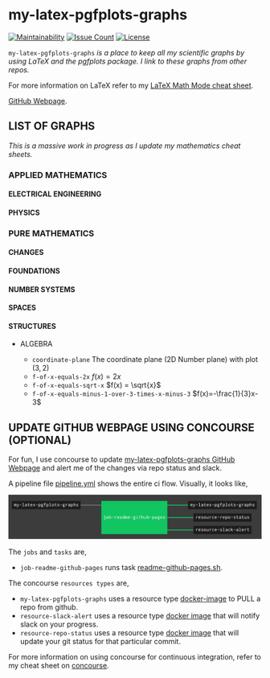 # my-latex-pgfplots-graphs

[![Maintainability](https://api.codeclimate.com/v1/badges/8b4765d37169a21f7f72/maintainability)](https://codeclimate.com/github/JeffDeCola/my-latex-pgfplots-graphs/maintainability)
[![Issue Count](https://codeclimate.com/github/JeffDeCola/my-latex-pgfplots-graphs/badges/issue_count.svg)](https://codeclimate.com/github/JeffDeCola/my-latex-pgfplots-graphs/issues)
[![License](http://img.shields.io/:license-mit-blue.svg)](http://jeffdecola.mit-license.org)

`my-latex-pgfplots-graphs` _is a place to keep all my scientific
graphs by using LaTeX and the pgfplots package. I link to these
graphs from other repos._

For more information on LaTeX refer to my
[LaTeX Math Mode cheat sheet](https://github.com/JeffDeCola/my-cheat-sheets/tree/master/software/development/languages/latex-math-mode-cheat-sheet).

[GitHub Webpage](https://jeffdecola.github.io/my-latex-pgfplots-graphs/).

## LIST OF GRAPHS

_This is a massive work in progress as I update my mathematics cheat sheets._

### APPLIED MATHEMATICS

#### ELECTRICAL ENGINEERING

#### PHYSICS

### PURE MATHEMATICS

#### CHANGES

#### FOUNDATIONS

#### NUMBER SYSTEMS

#### SPACES

#### STRUCTURES

* ALGEBRA

  * `coordinate-plane` The coordinate plane (2D Number plane) with plot $(3,2)$
  * `f-of-x-equals-2x` $f(x) = 2x$
  * `f-of-x-equals-sqrt-x` $f(x) = \sqrt{x}$
  * `f-of-x-equals-minus-1-over-3-times-x-minus-3` $f(x)=-\frac{1}{3}x-3$

## UPDATE GITHUB WEBPAGE USING CONCOURSE (OPTIONAL)

For fun, I use concourse to update
[my-latex-pgfplots-graphs GitHub Webpage](https://jeffdecola.github.io/my-latex-pgfplots-graphs/)
and alert me of the changes via repo status and slack.

A pipeline file [pipeline.yml](https://github.com/JeffDeCola/my-latex-pgfplots-graphs/tree/master/ci/pipeline.yml)
shows the entire ci flow. Visually, it looks like,

![IMAGE - my-latex-pgfplots-graphs concourse ci pipeline - IMAGE](docs/pics/my-latex-pgfplots-graphs-pipeline.jpg)

The `jobs` and `tasks` are,

* `job-readme-github-pages` runs task
  [readme-github-pages.sh](https://github.com/JeffDeCola/my-latex-pgfplots-graphs/tree/master/ci/scripts/readme-github-pages.sh).

The concourse `resources types` are,

* `my-latex-pgfplots-graphs` uses a resource type
  [docker-image](https://hub.docker.com/r/concourse/git-resource/)
  to PULL a repo from github.
* `resource-slack-alert` uses a resource type
  [docker image](https://hub.docker.com/r/cfcommunity/slack-notification-resource)
  that will notify slack on your progress.
* `resource-repo-status` uses a resource type
  [docker image](https://hub.docker.com/r/dpb587/github-status-resource)
  that will update your git status for that particular commit.

For more information on using concourse for continuous integration,
refer to my cheat sheet on [concourse](https://github.com/JeffDeCola/my-cheat-sheets/tree/master/software/operations-tools/continuous-integration-continuous-deployment/concourse-cheat-sheet).
